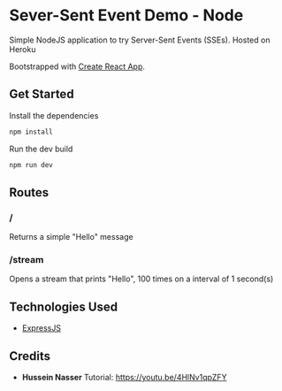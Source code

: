 # Sever-Sent Event Demo - Node
Simple NodeJS application to try Server-Sent Events (SSEs). Hosted on Heroku

Bootstrapped with [Create React App](https://github.com/facebook/create-react-app).

## Get Started

Install the dependencies

```bash
npm install
```

Run the dev build

```bash
npm run dev
```

## Routes

### /
Returns a simple "Hello" message

### /stream
Opens a stream that prints "Hello", 100 times on a interval of 1 second(s)

## Technologies Used
- [ExpressJS](https://expressjs.com/)

## Credits
- **Hussein Nasser** Tutorial: https://youtu.be/4HlNv1qpZFY